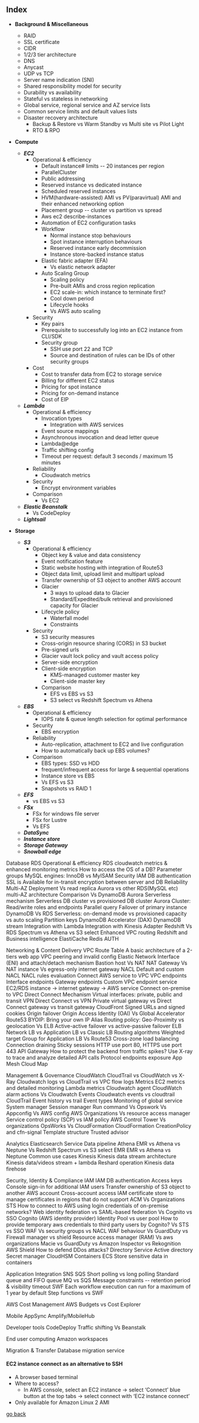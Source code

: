 ## Index

- **Background & Miscellaneous**
  - RAID
  - SSL certificate
  - CIDR
  - 1/2/3 tier architecture 
  - DNS
  - Anycast
  - UDP vs TCP
  - Server name indication (SNI)
  - Shared responsibility model for security
  - Durability vs availability
  - Stateful vs stateless in networking
  - Global service, regional service and AZ service lists
  - Common service limits and default values lists
  - Disaster recovery architecture
    - Backup & Restore vs Warm Standby vs Multi site vs Pilot Light
    - RTO & RPO
- **Compute**
  - ***EC2***
    - Operational & efficiency
      - Default instance# limits -- 20 instances per region
      - ParallelCluster 
      - Public addressing
      - Reserved instance vs dedicated instance
      - Scheduled reserved instances
      - HVM(hardware-assisted) AMI vs PV(paravirtual) AMI and their enhanced networking option
      - Placement group -- cluster vs partition vs spread
      - Aws ec2 describe-instances
      - Automation of EC2 configuration tasks
      - Workflow 
        - Normal instance stop behaviours
        - Spot instance interruption behaviours
        - Reserved instance early decommission
        - Instance store-backed instance status
      - Elastic fabric adapter (EFA)
        - Vs elastic network adapter
      - Auto Scaling Group
        - Scaling policy
        - Pre-built AMIs and cross region replication
        - EC2 scale-in: which instance to terminate first?
        - Cool down period
        - Lifecycle hooks
        - Vs AWS auto scaling
    - Security 
      - Key pairs
      - Prerequisite to successfully log into an EC2 instance from CLI/SDK
      - Security group 
        - SSH use port 22 and TCP 
        - Source and destination of rules can be IDs of other security groups
    - Cost
      - Cost to transfer data from EC2 to storage service
      - Billing for different EC2 status
      - Pricing for spot instance
      - Pricing for on-demand instance
      - Cost of EIP
  - ***Lambda***
    - Operational & efficiency
      - Invocation types
        - Integration with AWS services
      - Event source mappings
      - Asynchronous invocation and dead letter queue
      - Lambda@edge 
      - Traffic shifting config
      - Timeout per request: default 3 seconds / maximum 15 minutes
    - Reliability
      - Cloudwatch metrics
    - Security 
      - Encrypt environment variables
    - Comparison
      - Vs EC2
  - ***Elastic Beanstalk***
    - Vs CodeDeploy
  - ***Lightsail***


- **Storage**
  - ***S3***
    - Operational & efficiency
      - Object key & value and data consistency
      - Event notification feature
      - Static website hosting with integration of Route53
      - Object data limit, upload limit and multipart upload
      - Transfer ownership of S3 object to another AWS account
      - Glacier 
        - 3 ways to upload data to Glacier
        - Standard/Expedited/bulk retrieval and provisioned capacity for Glacier
      - Lifecycle policy
        - Waterfall model
        - Constraints
    - Security
      - S3 security measures
      - Cross-origin resource sharing (CORS) in S3 bucket
      - Pre-signed urls 
      - Glacier vault lock policy and vault access policy
      - Server-side encryption
      - Client-side encryption
        - KMS-managed customer master key
        - Client-side master key
      - Comparison
        - EFS vs EBS vs S3
        - S3 select vs Redshift Spectrum vs Athena
  - ***EBS***
    - Operational & efficiency
      - IOPS rate & queue length selection for optimal performance
    - Security 
      - EBS encryption
    - Reliability
      - Auto-replication, attachment to EC2 and live configuration
      - How to automatically back up EBS volumes? 
    - Comparison
      - EBS types: SSD vs HDD
      - frequent/infrequent access for large & sequential operations
      - Instance store vs EBS
      - Vs EFS vs S3
      - Snapshots vs RAID 1
  - ***EFS***
    - vs EBS vs S3
  - ***FSx***
    - FSx for windows file server
    - FSx for Lustre
    - Vs EFS
  - ***DataSync***
  - ***Instance store***
  - ***Storage Gateway***
  - ***Snowball edge***





Database 
RDS
Operational & efficiency
RDS cloudwatch metrics & enhanced monitoring metrics 
How to access the OS of a DB?
Parameter groups
MySQL engines: InnoDB vs MyISAM
Security 
IAM DB authentication
SSL is Available for in-transit encryption between server and DB 
Reliability 
Multi-AZ Deployment
Vs read replica
Aurora vs other RDS(MySQL etc) multi-AZ architecture
Comparison
Vs DynamoDB
Aurora
Serverless mechanism 
Serverless DB cluster vs provisioned DB cluster
Aurora Cluster: Read/write roles and endpoints
Parallel query
Failover of primary instance
DynamoDB
Vs RDS
Serverless: on-demand mode vs provisioned capacity vs auto scaling
Partition keys
DynamoDB Accelerator (DAX)
DynamoDB stream
Integration with Lambda
Integration with Kinesis Adapter
Redshift
Vs RDS
Spectrum vs Athena vs S3 select
Enhanced VPC routing
Redshift and Business intelligence
ElastiCache
Redis AUTH





Networking & Content Delivery
VPC
Route Table
A basic architecture of a 2-tiers web app
VPC peering and invalid config
Elastic Network Interface (ENI) and attach/detach mechanism
Bastion host
Vs NAT
NAT Gateway
Vs NAT instance
Vs egress-only internet  gateway
NACL
Default and custom NACL
NACL rules evaluation
Connect AWS service to VPC
VPC endpoints
Interface endpoints
Gateway endpoints
Custom VPC endpoint service
EC2/RDS instance → internet gateway → AWS service
Connect on-premise to VPC
Direct Connect
Mechanism 
Virtual interfaces: private, public and transit
VPN
Direct Connect vs VPN
Private virtual gateway vs Direct Connect gateway vs transit gateway
CloudFront
Signed URLs and signed cookies
Origin failover
Origin Access Identity (OAI) 
Vs Global Accelerator
Route53
BYOIP: Bring your own IP
Alias 
Routing policy: Geo-Proximity vs geolocation 
Vs ELB
Active-active failover vs active-passive failover
ELB
Network LB vs Application LB vs Classic LB
Routing algorithms 
Weighted target Group for Application LB
Vs Route53
Cross-zone load balancing
Connection draining
Sticky sessions
HTTP use port 80, HTTPS use port 443
API Gateway
How to protect the backend from traffic spikes?
Use X-ray to trace and analyze detailed API calls
Protocol endpoints exposure
App Mesh 
Cloud Map 







Management & Governance
CloudWatch
CloudTrail vs CloudWatch vs X-Ray 
Cloudwatch logs vs CloudTrail vs VPC flow logs
Metrics 
EC2 metrics and detailed monitoring
Lambda metrics
Cloudwatch agent
CloudWatch alarm actions
Vs Cloudwatch Events
Cloudwatch events 
vs cloudtrail
CloudTrail
Event history vs trail
Event types
Monitoring of global service 
System manager
Session manager
Run command 
Vs Opswork 
Vs Appconfig
Vs AWS config
AWS Organizations
Vs resource access manager
Service control policy (SCP) vs IAM policy
AWS Control Tower
Vs organizations
OpsWorks
Vs CloudFormation
CloudFormation
CreationPolicy and cfn-signal
Template structure
Trusted advisor





Analytics 
Elasticsearch Service
Data pipeline
Athena
EMR vs Athena vs Neptune
Vs Redshift Spectrum vs S3 select
EMR
EMR vs Athena vs Neptune
Common use cases
Kinesis
Kinesis data stream architecture
Kinesis data/videos stream + lambda
Reshard operation
Kinesis data firehose





Security, Identity & Compliance
IAM
IAM DB authentication
Access keys
Console sign-in for additional IAM users
Transfer ownership of S3 object to another AWS account 
Cross-account access 
IAM certificate store to manage certificates in regions that do not support ACM
Vs Organizations
STS
How to connect to AWS using login credentials of on-premise networks?
Web identity federation vs SAML-based federation
Vs Cognito vs SSO
Cognito (AWS identity provider)
Identity Pool vs user pool
How to provide temporary aws credentials to third party users by Cognito?
Vs STS vs SSO
WAF
Vs security groups vs NACL
WAF behaviour
Vs GuardDuty
vs Firewall manager vs shield 
Resource access manager (RAM)
Vs aws organizations
Macie 
vs GuardDuty vs Amazon Inspector
vs Rekognition
AWS Shield 
How to defend DDos attacks?
Directory Service
Active directory
Secret manager
CloudHSM
Containers
ECS
Store sensitive data in containers






Application Integration
SNS
SQS
Short polling vs long polling
Standard queue and FIFO queue
MQ vs SQS
Message constraints -- retention period & visibility timeout
SWF
Each workflow execution can run for a maximum of 1 year by default
Step functions vs SWF




AWS Cost Management
AWS Budgets vs Cost Explorer


Mobile
AppSync
Amplify/MobileHub




Developer tools 
CodeDeploy
 Traffic shifting
Vs Beanstalk



End user computing 
Amazon workspaces 




Migration & Transfer
Database migration service

  
  
  
#### EC2 instance connect as an alternative to SSH 
- A browser based terminal 
- Where to access?
  - In AWS console, select an EC2 instance → select ‘Connect’ blue button at the top tabs → select connect with ‘EC2 instance connect’
- Only available for Amazon Linux 2 AMI

[ go back ](#index)
